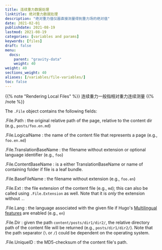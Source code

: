 ```yaml
---
title: 连续重力数据处理
linktitle: 绝对重力数据处理
description: "绝对重力值仪器直接测量得到重力场的绝对值"
date: 2021-02-01
publishdate: 2021-08-19
lastmod: 2021-08-19
categories: [variables and params]
keywords: [files]
draft: false
menu:
  docs:
    parent: "gravity-data"
    weight: 40
weight: 40
sections_weight: 40
aliases: [/variables/file-variables/]
toc: false
---
```


{{% note "Rendering Local Files" %}}
连续重力一般指相对重力连续测量
{{% /note %}}

The `.File` object contains the following fields:

.File.Path
: the original relative path of the page, relative to the content dir (e.g., `posts/foo.en.md`)

.File.LogicalName
: the name of the content file that represents a page (e.g., `foo.en.md`)

.File.TranslationBaseName
: the filename without extension or optional language identifier (e.g., `foo`)

.File.ContentBaseName
: is a either TranslationBaseName or name of containing folder if file is a leaf bundle.

.File.BaseFileName
: the filename without extension (e.g., `foo.en`)

.File.Ext
: the file extension of the content file (e.g., `md`); this can also be called using `.File.Extension` as well. Note that it is *only* the extension without `.`.

.File.Lang
: the language associated with the given file if Hugo's [Multilingual features][multilingual] are enabled (e.g., `en`)

.File.Dir
: given the path `content/posts/dir1/dir2/`, the relative directory path of the content file will be returned (e.g., `posts/dir1/dir2/`). Note that the path separator (`\` or `/`) could be dependent on the operating system.

.File.UniqueID
: the MD5-checksum of the content file's path.

[Multilingual]: /content-management/multilingual/

